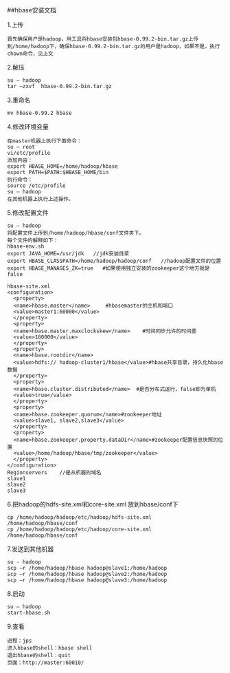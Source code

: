 ##hbase安装文档

1.上传

    首先确保用户是hadoop，用工具将hbase安装包hbase-0.99.2-bin.tar.gz上传到/home/hadoop下，确保hbase-0.99.2-bin.tar.gz的用户是hadoop，如果不是，执行chown命令，见上文

2.解压

    su – hadoop
    tar –zxvf  hbase-0.99.2-bin.tar.gz
    
3.重命名

    mv hbase-0.99.2 hbase
    
4.修改环境变量

    在master机器上执行下面命令：
    su – root
    vi/etc/profile
    添加内容：
    export HBASE_HOME=/home/hadoop/hbase
    export PATH=$PATH:$HBASE_HOME/bin
    执行命令：
    source /etc/profile
    su – hadoop
    在其他机器上执行上述操作。
    
5.修改配置文件

    su – hadoop
    将配置文件上传到/home/hadoop/hbase/conf文件夹下。
    每个文件的解释如下：
    hbase-env.sh
    export JAVA_HOME=/usr/jdk   //jdk安装目录
    export HBASE_CLASSPATH=/home/hadoop/hadoop/conf   //hadoop配置文件的位置
    export HBASE_MANAGES_ZK=true   #如果使用独立安装的zookeeper这个地方就是false
    
    hbase-site.xml
    <configuration>
      <property>
      <name>hbase.master</name>		#hbasemaster的主机和端口
      <value>master1:60000</value>
      </property>
      <property>
      <name>hbase.master.maxclockskew</name>    #时间同步允许的时间差
      <value>180000</value>
      </property>
      <property>
      <name>hbase.rootdir</name>
      <value>hdfs:// hadoop-cluster1/hbase</value>#hbase共享目录，持久化hbase数据
      </property>
      <property>
      <name>hbase.cluster.distributed</name>  #是否分布式运行，false即为单机
      <value>true</value>
      </property>
      <property>
      <name>hbase.zookeeper.quorum</name>#zookeeper地址
      <value>slave1, slave2,slave3</value>
      </property>
      <property>
      <name>hbase.zookeeper.property.dataDir</name>#zookeeper配置信息快照的位置
      <value>/home/hadoop/hbase/tmp/zookeeper</value>
      </property>
    </configuration>
    Regionservers    //是从机器的域名
    slave1
    slave2
    slave3

6.把hadoop的hdfs-site.xml和core-site.xml 放到hbase/conf下

    cp /home/hadoop/hadoop/etc/hadoop/hdfs-site.xml /home/hadoop/hbase/conf
    cp /home/hadoop/hadoop/etc/hadoop/core-site.xml /home/hadoop/hbase/conf

7.发送到其他机器

    su - hadoop
    scp –r /home/hadoop/hbase hadoop@slave1:/home/hadoop
    scp –r /home/hadoop/hbase hadoop@slave2:/home/hadoop
    scp –r /home/hadoop/hbase hadoop@slave3:/home/hadoop

8.启动

    su – hadoop
    start-hbase.sh

9.查看

    进程：jps
    进入hbase的shell：hbase shell
    退出hbase的shell：quit
    页面：http://master:60010/ 
